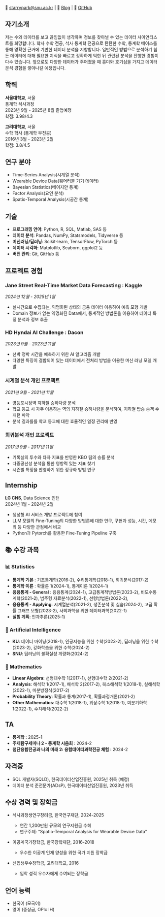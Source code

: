
📧 starrypark@snu.ac.kr | 🔗 [Blog](https://starrypark.github.io) | 🐙 [GitHub](https://github.com/starrypark)

## 자기소개

저는 수와 데이터를 보고 끊임없이 생각하며 정보를 찾아낼 수 있는 데이터 사이언티스트를 희망합니다. 학사 수학 전공, 석사 통계학 전공으로 탄탄한 수학, 통계학 베이스를 통해 명확한 근거에 기반한 데이터 분석을 지향합니다. 일반적인 방법으로 분석하기 힘든 데이터에 대해 필요한 지식을 빠르고 정확하게 익힌 뒤 관련된 분석을 진행한 경험이 다수 있습니다. 앞으로도 다양한 데이터가 주어졌을 때 흥미와 호기심을 가지고 데이터 분석 경험을 쌓아나갈 예정입니다.  

## 학력

**서울대학교**, 서울  
통계학 석사과정  
2023년 9월 - 2025년 8월 졸업예정  
학점: 3.98/4.3

**고려대학교**, 서울  
수학 학사 (통계학 부전공)  
2016년 3월 - 2023년 2월  
학점: 3.8/4.5

## 연구 분야
- Time-Series Analysis(시계열 분석)
- Wearable Device Data(웨어러블 기기 데이터)
- Bayesian Statistics(베이지안 통계)
- Factor Analysis(요인 분석)
- Spatio-Temporal Analysis(시공간 통계)

## 기술

- **프로그래밍 언어**: Python, R, SQL, Matlab, SAS 등
- **데이터 분석**: Pandas, NumPy, Statsmodels, Tidyverse 등 
- **머신러닝/딥러닝**: Scikit-learn, TensorFlow, PyTorch 등
- **데이터 시각화**: Matplotlib, Seaborn, ggplot2 등
- **버전 관리**: Git, GitHub 등

## 프로젝트 경험

### Jane Street Real-Time Market Data Forecasting : Kaggle 
*2024년 12월 - 2025년 1월*
- 실시간으로 수집되는, 익명화된 상태의 금융 데이터 이용하여 예측 모형 개발
- Domain 정보가 없는 익명화된 Data에서, 통계적인 방법론을 이용하여 데이터 특징 분석과 정보 추출

### HD Hyndai AI Challenge : Dacon
*2023년 9월 - 2023년 11월*
- 선박 정박 시간을 예측하기 위한 AI 알고리즘 개발
- 다양한 특징이 결합되어 있는 데이터에서 전처리 방법을 이용한 머신 러닝 모델 개발
  
### 시계열 분석 개인 프로젝트  
*2021년 9월 - 2021년 11월*
- 영등포시장역 지하철 승하차량 분석
- 학교 등교 시 자주 이용하는 역의 지하철 승하차량을 분석하여, 지하철 탑승 승객 수 패턴 파악
- 분석 결과를를 학교 등교에 대한 효율적인 일정 관리에 반영

### 회귀분석 개인 프로젝트
*2017년 9월 - 2017년 11월*
- 기록실의 투수와 타자 지표를 반영한 KBO 팀의 승률 분석
- 다중공선성 분석을 통한 영향력 있는 지표 찾기
- 시즌별 특징을 반영하기 위한 정규화 방법 연구


## Internship

**LG CNS**, Data Science 인턴  
2024년 1월 - 2024년 2월
- 생성형 AI 서비스 개발 프로젝트에 참여
- LLM 모델의 Fine-Tuning의 다양한 방법론에 대한 연구, 구현과 성능, 시간, 메모리 등 다양한 관점에서 비교
- Python과 Pytorch를 활용한 Fine-Tuning Pipeline 구축

## 📚 수강 과목

### 📊 Statistics
- **통계학 기본** : 기초통계학(2016-2), 수리통계학(2018-1), 회귀분석(2017-2)  
- **통계학 이론** : 확률론 1(2024-1), 통계이론 1(2024-1)
- **응용통계 - General** : 응용통계(2024-1), 고급통계적방법론(2023-2), 비모수통계학(2021-2), 범주형 자료분석(2022-1), 선형방법론(2022-2), 
- **응용통계 - Applying**: 시계열분석(2021-2), 생존분석 및 실습(2024-2), 고급 확률 그래프 모형(2023-2), 사회과학을 위한 데이터과학(2022-1)
- **실험 계획**:  인과추론(2025-1)

### 🤖 Artificial Intelligence
- **KU**: 데이터 마이닝(2018-1), 인공지능을 위한 수학(2023-2), 딥러닝을 위한 수학(2023-2), 강화학습을 위한 수학(2024-2)
- **SNU**: 딥러닝의 불확실성 계량화(2024-2)

### 🔢 Mathematics
- **Linear Algebra**: 선형대수학 1(2017-1), 선형대수학 2(2021-2)
- **Analysis**: 해석학 1(2017-1), 해석학 2(2017-2), 복소해석학 1(2018-1), 실해석학(2022-1), 미분방정식(2017-2)
- **Probability Theory**: 확률과 통계(2017-1), 확률과정개론(2021-2)
- **Other Mathematics**: 대수학 1(2018-1), 위상수학 1(2018-1), 미분기하학 1(2022-1), 수치해석(2022-2)

## TA
- **통계학** : 2025-1
- **주제탐구세미나 2 - 통계학 시음회** : 2024-2
- **첨단융합전공과 나의 미래 2: 융합데이터과학전공 체험** : 2024-2

## 자격증

- SQL 개발자(SQLD), 한국데이터산업진흥원, 2025년 취득 (예정)
- 데이터 분석 준전문가(ADsP), 한국데이터산업진흥원, 2023년 취득
  
## 수상 경력 및 장학금

- 석사과정생연구장려금, 한국연구재단, 2024-2025  
  - 연간 1,200만원 규모의 연구지원금 수혜  
  - 연구주제: "Spatio-Temporal Analysis for Wearable Device Data"

- 이공계국가장학금, 한국장학재단, 2016-2018  
  - 우수한 이공계 인재 양성을 위한 국가 지원 장학금

- 신입생우수장학금, 고려대학교, 2016  
  - 입학 성적 우수자에게 수여되는 장학금

## 언어 능력

- 한국어 (모국어)
- 영어 (중상급, OPIc IH)

<!--
**starrypark/starrypark** is a ✨ _special_ ✨ repository because its `README.md` (this file) appears on your GitHub profile.

Here are some ideas to get you started:

- 🔭 I’m currently working on ...
- 🌱 I’m currently learning ...
- 👯 I’m looking to collaborate on ...
- 🤔 I’m looking for help with ...
- 💬 Ask me about ...
- 📫 How to reach me: ...
- 😄 Pronouns: ...
- ⚡ Fun fact: ...
-->
